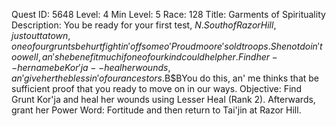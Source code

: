 Quest ID: 5648
Level: 4
Min Level: 5
Race: 128
Title: Garments of Spirituality
Description: You be ready for your first test, $N. South of Razor Hill, just outta town, one of our grunts be hurt fightin' off some o' Proudmoore's old troops. She not doin' too well, an' she benefit much if one of our kind could help her. Find her--her name be Kor'ja--heal her wounds, an' give her the blessin' of our ancestors.$B$BYou do this, an' me thinks that be sufficient proof that you ready to move on in our ways.
Objective: Find Grunt Kor'ja and heal her wounds using Lesser Heal (Rank 2). Afterwards, grant her Power Word: Fortitude and then return to Tai'jin at Razor Hill.
